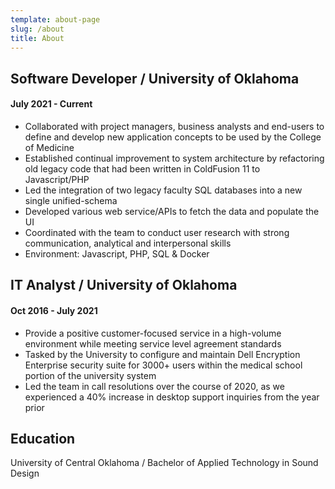 ```yaml
---
template: about-page
slug: /about
title: About
---
```

## Software Developer / University of Oklahoma

#### July 2021 - Current

* Collaborated with project managers, business analysts and end-users to define and develop new application concepts to be used by the College of Medicine
* Established continual improvement to system architecture by refactoring old legacy code that had been written in ColdFusion 11 to Javascript/PHP
* Led the integration of two legacy faculty SQL databases into a new single unified-schema
* Developed various web service/APIs to fetch the data and populate the UI
* Coordinated with the team to conduct user research with strong communication, analytical and interpersonal skills
* Environment: Javascript, PHP, SQL & Docker

## IT Analyst / University of Oklahoma

#### Oct 2016 - July 2021

* Provide a positive customer-focused service in a high-volume environment while meeting service level agreement standards
* Tasked by the University to configure and maintain Dell Encryption Enterprise security suite for 3000+ users within the medical school portion of the university system
* Led the team in call resolutions over the course of 2020, as we experienced a 40% increase in desktop support inquiries from the year prior

## Education

University of Central Oklahoma / Bachelor of Applied Technology in Sound Design